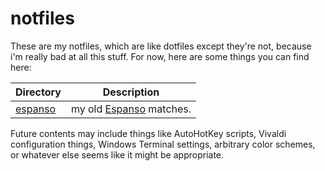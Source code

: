 # notfiles
These are my notfiles, which are like dotfiles except they're not, because i'm really bad at all this stuff. For now, here are some things you can find here:

| Directory | Description |
| --- | --- |
| [espanso](espanso/) | my old [Espanso](https://espanso.org/) matches. |

Future contents may include things like AutoHotKey scripts, Vivaldi configuration things, Windows Terminal settings, arbitrary color schemes, or whatever else seems like it might be appropriate.
